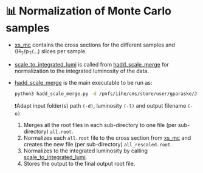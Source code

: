 # 📊 Normalization of Monte Carlo samples

- [xs_mc](xs_mc.py) contains the cross sections for the different samples and (H<sub>T</sub>/p<sub>T</sub>/...) slices per sample.
- [scale_to_integrated_lumi](scale_to_integrated_lumi.py) is called from [hadd_scale_merge](hadd_scale_merge.py)
  for normalization to the integrated luminosity of the data.
- [hadd_scale_merge](hadd_scale_merge.py) is the main executable to be run as:
  ```bash 
  python3 hadd_scale_merge.py -d /pnfs/iihe/cms/store/user/gparaske/JEC/2022/G-4Jets/G-4Jets_HT* -l 38000 -o G-4Jets.root
  ```
  ❗Adapt input folder(s) path `(-d)`, luminosity `(-l)` and output filename `(-o)`
  
  1. Merges all the root files in each sub-directory to one file (per sub-directory) `all.root`.
  2. Normalizes each `all.root` file to the cross section from [xs_mc](xs_mc.py) and creates
     the new file (per sub-directory) `all_rescaled.root`.
  4. Normalizes to the integrated luminosity by calling [scale_to_integrated_lumi](scale_to_integrated_lumi.py).
  5. Stores the output to the final output root file.
